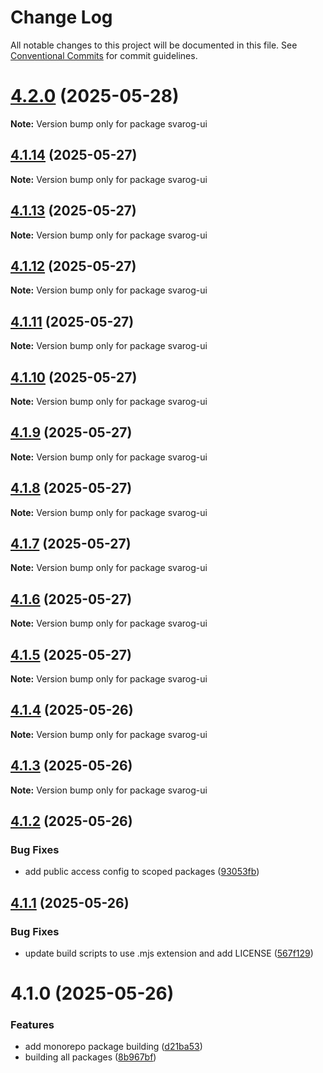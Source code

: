# Change Log

All notable changes to this project will be documented in this file.
See [Conventional Commits](https://conventionalcommits.org) for commit guidelines.

# [4.2.0](https://github.com/baaaaaaaaasowenyaaaaaaamamabeatsebaaah/svarog/compare/svarog-ui@4.1.14...svarog-ui@4.2.0) (2025-05-28)

**Note:** Version bump only for package svarog-ui

## [4.1.14](https://github.com/baaaaaaaaasowenyaaaaaaamamabeatsebaaah/svarog/compare/svarog-ui@4.1.13...svarog-ui@4.1.14) (2025-05-27)

**Note:** Version bump only for package svarog-ui

## [4.1.13](https://github.com/baaaaaaaaasowenyaaaaaaamamabeatsebaaah/svarog/compare/svarog-ui@4.1.12...svarog-ui@4.1.13) (2025-05-27)

**Note:** Version bump only for package svarog-ui

## [4.1.12](https://github.com/baaaaaaaaasowenyaaaaaaamamabeatsebaaah/svarog/compare/svarog-ui@4.1.11...svarog-ui@4.1.12) (2025-05-27)

**Note:** Version bump only for package svarog-ui

## [4.1.11](https://github.com/baaaaaaaaasowenyaaaaaaamamabeatsebaaah/svarog/compare/svarog-ui@4.1.10...svarog-ui@4.1.11) (2025-05-27)

**Note:** Version bump only for package svarog-ui

## [4.1.10](https://github.com/baaaaaaaaasowenyaaaaaaamamabeatsebaaah/svarog/compare/svarog-ui@4.1.9...svarog-ui@4.1.10) (2025-05-27)

**Note:** Version bump only for package svarog-ui

## [4.1.9](https://github.com/baaaaaaaaasowenyaaaaaaamamabeatsebaaah/svarog/compare/svarog-ui@4.1.8...svarog-ui@4.1.9) (2025-05-27)

**Note:** Version bump only for package svarog-ui

## [4.1.8](https://github.com/baaaaaaaaasowenyaaaaaaamamabeatsebaaah/svarog/compare/svarog-ui@4.1.7...svarog-ui@4.1.8) (2025-05-27)

**Note:** Version bump only for package svarog-ui

## [4.1.7](https://github.com/baaaaaaaaasowenyaaaaaaamamabeatsebaaah/svarog/compare/svarog-ui@4.1.6...svarog-ui@4.1.7) (2025-05-27)

**Note:** Version bump only for package svarog-ui

## [4.1.6](https://github.com/baaaaaaaaasowenyaaaaaaamamabeatsebaaah/svarog/compare/svarog-ui@4.1.5...svarog-ui@4.1.6) (2025-05-27)

**Note:** Version bump only for package svarog-ui

## [4.1.5](https://github.com/baaaaaaaaasowenyaaaaaaamamabeatsebaaah/svarog/compare/svarog-ui@4.1.4...svarog-ui@4.1.5) (2025-05-27)

**Note:** Version bump only for package svarog-ui

## [4.1.4](https://github.com/baaaaaaaaasowenyaaaaaaamamabeatsebaaah/svarog/compare/svarog-ui@4.1.3...svarog-ui@4.1.4) (2025-05-26)

**Note:** Version bump only for package svarog-ui

## [4.1.3](https://github.com/baaaaaaaaasowenyaaaaaaamamabeatsebaaah/svarog/compare/svarog-ui@4.1.2...svarog-ui@4.1.3) (2025-05-26)

**Note:** Version bump only for package svarog-ui

## [4.1.2](https://github.com/baaaaaaaaasowenyaaaaaaamamabeatsebaaah/svarog/compare/svarog-ui@4.1.1...svarog-ui@4.1.2) (2025-05-26)

### Bug Fixes

- add public access config to scoped packages ([93053fb](https://github.com/baaaaaaaaasowenyaaaaaaamamabeatsebaaah/svarog/commit/93053fb8f7ab6f97728609c5551e2f2cf84dbc6c))

## [4.1.1](https://github.com/baaaaaaaaasowenyaaaaaaamamabeatsebaaah/svarog/compare/svarog-ui@4.1.0...svarog-ui@4.1.1) (2025-05-26)

### Bug Fixes

- update build scripts to use .mjs extension and add LICENSE ([567f129](https://github.com/baaaaaaaaasowenyaaaaaaamamabeatsebaaah/svarog/commit/567f129c9f2c8f722ec578d0a76d8736531368d3))

# 4.1.0 (2025-05-26)

### Features

- add monorepo package building ([d21ba53](https://github.com/baaaaaaaaasowenyaaaaaaamamabeatsebaaah/svarog/commit/d21ba53e2f6b82eed3c048658966cf3b3033fb10))
- building all packages ([8b967bf](https://github.com/baaaaaaaaasowenyaaaaaaamamabeatsebaaah/svarog/commit/8b967bf4c958b6784baef6f40edd22654123dc87))
